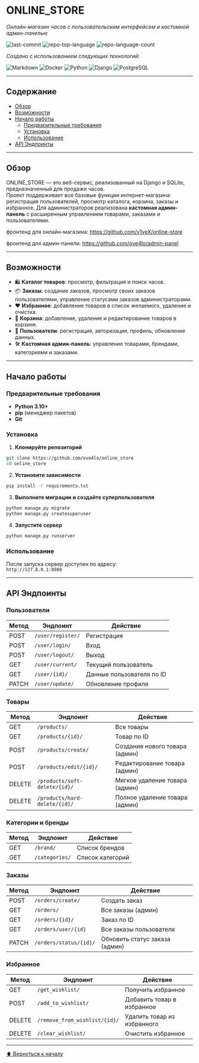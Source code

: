 # ONLINE_STORE

*Онлайн-магазин часов с пользовательским интерфейсом и кастомной админ-панелью*

![last-commit](https://img.shields.io/github/last-commit/ove4lo/dds-test-task?style=flat&logo=git&logoColor=white&color=0080ff)
![repo-top-language](https://img.shields.io/github/languages/top/ove4lo/dds-test-task?style=flat&color=0080ff)
![repo-language-count](https://img.shields.io/github/languages/count/ove4lo/dds-test-task?style=flat&color=0080ff)

*Создано с использованием следующих технологий:*

![Markdown](https://img.shields.io/badge/Markdown-000000.svg?style=flat&logo=Markdown&logoColor=white)
![Docker](https://img.shields.io/badge/Docker-2496ED.svg?style=flat&logo=Docker&logoColor=white)
![Python](https://img.shields.io/badge/Python-3776AB.svg?style=flat&logo=Python&logoColor=white)
![Django](https://img.shields.io/badge/Django-092E20.svg?style=flat&logo=Django&logoColor=white)
![PostgreSQL](https://img.shields.io/badge/PostgreSQL-4169E1.svg?style=flat&logo=PostgreSQL&logoColor=white)

---

## Содержание

- [Обзор](#overview)
- [Возможности](#features)
- [Начало работы](#getting-started)
  - [Предварительные требования](#prerequisites)
  - [Установка](#installation)
  - [Использование](#usage)
- [API Эндпоинты](#api-endpoints)

---

## Обзор <a name="overview"></a>

ONLINE_STORE — это веб-сервис, реализованный на Django и SQLite, предназначенный для продажи часов.  
Проект поддерживает все базовые функции интернет-магазина: регистрация пользователей, просмотр каталога, корзина, заказы и избранное. Для администраторов реализована **кастомная админ-панель** с расширенным управлением товарами, заказами и пользователями.  

фронтенд для онлайн-магазина: https://github.com/v1veX/online-store

фронтенд для админ-панели: https://github.com/ove4lo/admin-panel

---

## Возможности  <a name="features"></a>

- 🛍️ **Каталог товаров**: просмотр, фильтрация и поиск часов.  
- 📦 **Заказы**: создание заказов, просмотр своих заказов пользователями, управление статусами заказов администраторами.  
- ❤️ **Избранное**: добавление товаров в список желаемого, удаление и очистка.  
- 🛒 **Корзина**: добавление, удаление и редактирование товаров в корзине.  
- 👤 **Пользователи**: регистрация, авторизация, профиль, обновление данных.  
- 🛠️ **Кастомная админ-панель**: управление товарами, брендами, категориями и заказами.  

---

## Начало работы   <a name="getting-started"></a>

### Предварительные требования   <a name="prerequisites"></a>

- **Python 3.10+**  
- **pip** (менеджер пакетов)  
- **Git**  

### Установка  <a name="installation"></a>

1. **Клонируйте репозиторий**  

```sh
git clone https://github.com/ove4lo/online_store
cd online_store
```

2. **Установите зависимости**  

```sh
pip install -r requirements.txt
```

3. **Выполните миграции и создайте суперпользователя**  

```sh
python manage.py migrate
python manage.py createsuperuser
```

4. **Запустите сервер**  

```sh
python manage.py runserver
```

### Использование  <a name="usage"></a>

После запуска сервер доступен по адресу:  
`http://127.0.0.1:8000`  

---

## API Эндпоинты  <a name="api-endpoints"></a>

### Пользователи  

| Метод | Эндпоинт           | Действие |
|-------|--------------------|----------|
| POST  | `/user/register/`  | Регистрация |
| POST  | `/user/login/`     | Вход |
| POST  | `/user/logout/`    | Выход |
| GET   | `/user/current/`   | Текущий пользователь |
| GET   | `/user/{id}/`      | Данные пользователя по ID |
| PATCH | `/user/update/`    | Обновление профиля |

### Товары  

| Метод | Эндпоинт                 | Действие |
|-------|--------------------------|----------|
| GET   | `/products/`             | Все товары |
| GET   | `/products/{id}/`        | Товар по ID |
| POST  | `/products/create/`      | Создание нового товара (админ) |
| POST  | `/products/edit/{id}/`   | Редактирование товара (админ) |
| DELETE| `/products/soft-delete/{id}/` | Мягкое удаление товара (админ) |
| DELETE| `/products/hard-delete/{id}/` | Полное удаление товара (админ) |

### Категории и бренды  

| Метод | Эндпоинт  | Действие |
|-------|-----------|----------|
| GET   | `/brand/` | Список брендов |
| GET   | `/categories/` | Список категорий |

### Заказы  

| Метод | Эндпоинт                | Действие |
|-------|-------------------------|----------|
| POST  | `/orders/create/`       | Создать заказ |
| GET   | `/orders/`              | Все заказы (админ) |
| GET   | `/orders/{id}/`         | Заказ по ID |
| GET   | `/orders/user/{id}`     | Все заказы пользователя |
| PATCH | `/orders/status/{id}/`  | Обновить статус заказа (админ) |

### Избранное  

| Метод | Эндпоинт                  | Действие |
|-------|---------------------------|----------|
| GET   | `/get_wishlist/`          | Получить избранное |
| POST  | `/add_to_wishlist/`       | Добавить товар в избранное |
| DELETE| `/remove_from_wishlist/{id}/` | Удалить товар из избранного |
| DELETE| `/clear_wishlist/`        | Очистить избранное |

---

[⬆ Вернуться к началу](#top)

